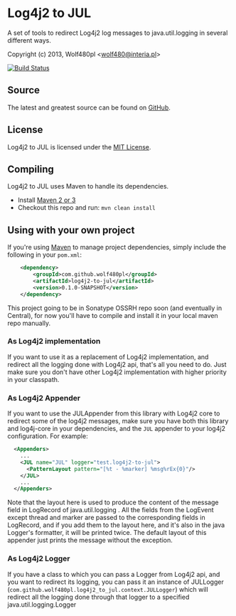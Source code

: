 Log4j2 to JUL
=============

A set of tools to redirect Log4j2 log messages to java.util.logging in several different ways.

Copyright (c) 2013, Wolf480pl <<wolf480@interia.pl>>

[![Build Status](https://travis-ci.org/Wolf480pl/log4j2-to-jul.png?branch=master)](https://travis-ci.org/Wolf480pl/log4j2-to-jul)

Source
------
The latest and greatest source can be found on [GitHub].

License
-------
Log4j2 to JUL is licensed under the [MIT License][License].

Compiling
---------
Log4j2 to JUL uses Maven to handle its dependencies.

* Install [Maven 2 or 3](http://maven.apache.org/download.html)
* Checkout this repo and run: `mvn clean install`

Using with your own project
---------------------------
If you're using [Maven](http://maven.apache.org/download.html) to manage project dependencies, simply include the following in your `pom.xml`:
```xml
    <dependency>
        <groupId>com.github.wolf480pl</groupId>
        <artifactId>log4j2-to-jul</artifactId>
        <version>0.1.0-SNAPSHOT</version>
    </dependency>
```
This project going to be in Sonatype OSSRH repo soon (and eventually in Central), for now you'll have to compile and install it in your local maven repo manually.

### As Log4j2 implementation ###
If you want to use it as a replacement of Log4j2 implementation, and redirect all the logging done with Log4j2 api, that's all you need to do.
Just make sure you don't have other Log4j2 implementation with higher priority in your classpath. 

### As Log4j2 Appender ###
If you want to use the JULAppender from this library with Log4j2 core to redirect some of the log4j2 messages, make sure you have both this library and log4j-core in your dependencies, and the `JUL` appender to your log4j2 configuration.
For example:
```xml
  <Appenders>
    ...
    <JUL name="JUL" logger="test.log4j2-to-jul">
      <PatternLayout pattern="[%t - %marker] %msg%rEx{0}"/>
    </JUL>
    ...
  </Appenders>
```
Note that the layout here is used to produce the content of the message field in LogRecord of java.util.logging . All the fields from the LogEvent except thread and marker are passed to the corresponding fields in LogRecord, and if you add them to the layout here, and it's also in the java Logger's formatter, it will be printed twice. The default layout of this appender just prints the message without the exception.

### As Log4j2 Logger ###
If you have a class to which you can pass a Logger from Log4j2 api, and you want to redirect its logging, you can pass it an instance of JULLogger (`com.github.wolf480pl.log4j2_to_jul.context.JULLogger`) which will redirect all the logging done through that logger to a specified java.util.logging.Logger


[GitHub]: https://github.com/Wolf480pl/log4j2-to-jul
[License]: http://opensource.org/licenses/MIT
